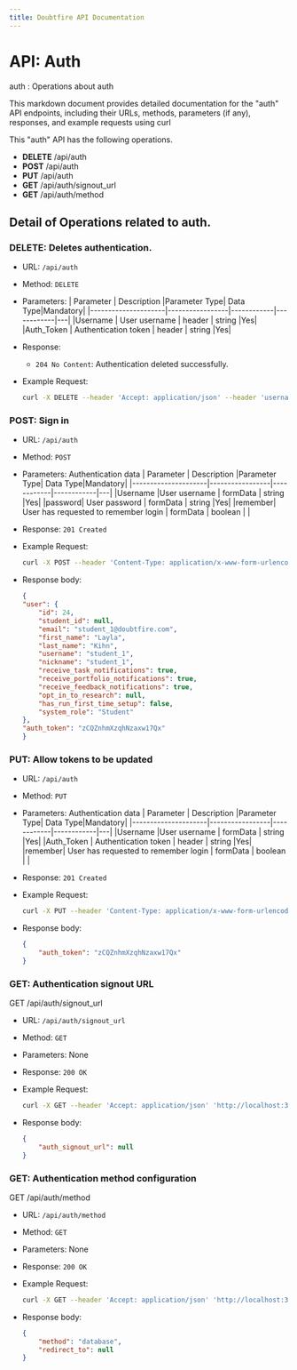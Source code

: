 ```yaml
---
title: Doubtfire API Documentation
---
```


# API: Auth
auth : Operations about auth 

This markdown document provides detailed documentation for the "auth" API endpoints, including their URLs, methods, parameters (if any), responses, and example requests using curl

This "auth" API has the following operations.
- **DELETE** /api/auth
- **POST** /api/auth
- **PUT** /api/auth
- **GET** /api/auth/signout_url
- **GET** /api/auth/method

## Detail of Operations related to auth.

### DELETE: Deletes authentication.


- URL: `/api/auth`
- Method: `DELETE`
- Parameters: 
    | Parameter           | Description     |Parameter Type| Data Type|Mandatory|
    |---------------------|-----------------|------------|------------|---|
    |Username | User username | header | string |Yes|
    |Auth_Token | Authentication token | header | string |Yes|
    
- Response:
  - `204 No Content`: Authentication deleted successfully.

- Example Request:
  ```bash
  curl -X DELETE --header 'Accept: application/json' --header 'username: student_1' --header 'auth_token: RbYVL1screzs9QGbAkd' 'http://localhost:3000/api/auth' curl -X DELETE http://doubtfire.com/api/auth
  ```

### POST: Sign in 

- URL: `/api/auth`
- Method:  `POST`
- Parameters: Authentication data
    | Parameter           | Description     |Parameter Type| Data Type|Mandatory|
    |---------------------|-----------------|------------|------------|---|
    |Username |User username | formData | string |Yes|
    |password| User password | formData | string |Yes|
    |remember| User has requested to remember login | formData | boolean | |


- Response:
`201 Created`
- Example Request:
    ```bash
    curl -X POST --header 'Content-Type: application/x-www-form-urlencoded' --header 'Accept: application/json' -d 'username=student_1&password=password&remember=false' 'http://localhost:3000/api/auth'
    ```

- Response body:
    ```json
    {
    "user": {
        "id": 24,
        "student_id": null,
        "email": "student_1@doubtfire.com",
        "first_name": "Layla",
        "last_name": "Kihn",
        "username": "student_1",
        "nickname": "student_1",
        "receive_task_notifications": true,
        "receive_portfolio_notifications": true,
        "receive_feedback_notifications": true,
        "opt_in_to_research": null,
        "has_run_first_time_setup": false,
        "system_role": "Student"
    },
    "auth_token": "zCQZnhmXzqhNzaxw17Qx"
    }
    ```

### PUT: Allow tokens to be updated

- URL: `/api/auth`
- Method:  `PUT`
- Parameters: Authentication data
    | Parameter           | Description     |Parameter Type| Data Type|Mandatory|
    |---------------------|-----------------|------------|------------|---|
    |Username |User username | formData | string |Yes|
    |Auth_Token | Authentication token | header | string |Yes|
    |remember| User has requested to remember login | formData | boolean | |


- Response:
`201 Created`
- Example Request:
    ```bash
    curl -X PUT --header 'Content-Type: application/x-www-form-urlencoded' --header 'Accept: application/json' --header 'username: student_1' --header 'auth_token: zCQZnhmXzqhNzaxw17Qx' -d 'remember=false' 'http://localhost:3000/api/auth'
    ```
- Response body:
    ```json
    {
        "auth_token": "zCQZnhmXzqhNzaxw17Qx"
    }
    ```

### GET: Authentication signout URL
GET /api/auth/signout_url

- URL: `/api/auth/signout_url`
- Method: `GET`
- Parameters: None
- Response:
`200 OK`

- Example Request:
    ```bash
    curl -X GET --header 'Accept: application/json' 'http://localhost:3000/api/auth/signout_url'
    ```
- Response body: 
    ```json
    {
        "auth_signout_url": null
    }
    ```


### GET: Authentication method configuration
GET /api/auth/method

- URL: `/api/auth/method`
- Method: `GET`
- Parameters: None
- Response:
`200 OK`

- Example Request:
    ```bash
    curl -X GET --header 'Accept: application/json' 'http://localhost:3000/api/auth/method'
    ```
- Response body: 
    ```json
    {
        "method": "database",
        "redirect_to": null
    }
    ```

